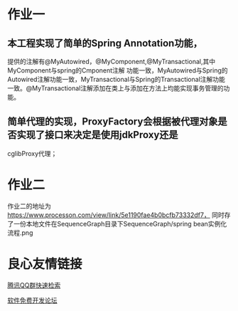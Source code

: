 # 作业一
## 本工程实现了简单的Spring Annotation功能，
提供的注解有@MyAutowired，@MyComponent,@MyTransactional,其中MyComponent与spring的Cmponent注解
功能一致，MyAutowired与Spring的Autowired注解功能一致，MyTransactional与Spring的Transactional注解功能
一致。@MyTransactional注解添加在类上与添加在方法上均能实现事务管理的功能。
## 简单代理的实现，ProxyFactory会根据被代理对象是否实现了接口来决定是使用jdkProxy还是
cglibProxy代理；

# 作业二
作业二的地址为
https://www.processon.com/view/link/5e1190fae4b0bcfb73332df7，
同时存了一份本地文件在SequenceGraph目录下SequenceGraph/spring bean实例化流程.png


 # 良心友情链接

[腾讯QQ群快速检索](http://u.720life.cn/s/8cf73f7c)

[软件免费开发论坛](http://u.720life.cn/s/bbb01dc0)